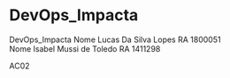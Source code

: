 # DevOps_Impacta
DevOps_Impacta
Nome Lucas Da Silva Lopes RA 1800051  
Nome  Isabel Mussi de Toledo RA 1411298

AC02
